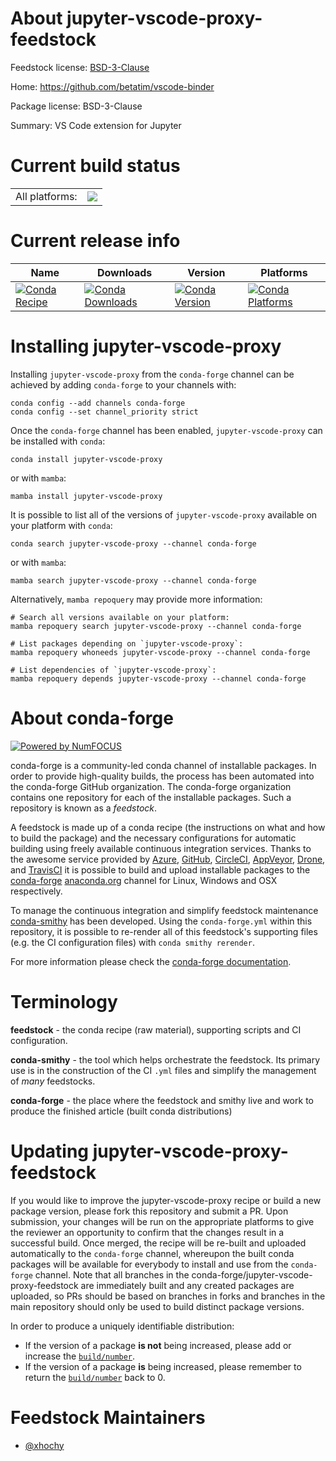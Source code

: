 About jupyter-vscode-proxy-feedstock
====================================

Feedstock license: [BSD-3-Clause](https://github.com/conda-forge/jupyter-vscode-proxy-feedstock/blob/main/LICENSE.txt)

Home: https://github.com/betatim/vscode-binder

Package license: BSD-3-Clause

Summary: VS Code extension for Jupyter

Current build status
====================


<table><tr><td>All platforms:</td>
    <td>
      <a href="https://dev.azure.com/conda-forge/feedstock-builds/_build/latest?definitionId=9010&branchName=main">
        <img src="https://dev.azure.com/conda-forge/feedstock-builds/_apis/build/status/jupyter-vscode-proxy-feedstock?branchName=main">
      </a>
    </td>
  </tr>
</table>

Current release info
====================

| Name | Downloads | Version | Platforms |
| --- | --- | --- | --- |
| [![Conda Recipe](https://img.shields.io/badge/recipe-jupyter--vscode--proxy-green.svg)](https://anaconda.org/conda-forge/jupyter-vscode-proxy) | [![Conda Downloads](https://img.shields.io/conda/dn/conda-forge/jupyter-vscode-proxy.svg)](https://anaconda.org/conda-forge/jupyter-vscode-proxy) | [![Conda Version](https://img.shields.io/conda/vn/conda-forge/jupyter-vscode-proxy.svg)](https://anaconda.org/conda-forge/jupyter-vscode-proxy) | [![Conda Platforms](https://img.shields.io/conda/pn/conda-forge/jupyter-vscode-proxy.svg)](https://anaconda.org/conda-forge/jupyter-vscode-proxy) |

Installing jupyter-vscode-proxy
===============================

Installing `jupyter-vscode-proxy` from the `conda-forge` channel can be achieved by adding `conda-forge` to your channels with:

```
conda config --add channels conda-forge
conda config --set channel_priority strict
```

Once the `conda-forge` channel has been enabled, `jupyter-vscode-proxy` can be installed with `conda`:

```
conda install jupyter-vscode-proxy
```

or with `mamba`:

```
mamba install jupyter-vscode-proxy
```

It is possible to list all of the versions of `jupyter-vscode-proxy` available on your platform with `conda`:

```
conda search jupyter-vscode-proxy --channel conda-forge
```

or with `mamba`:

```
mamba search jupyter-vscode-proxy --channel conda-forge
```

Alternatively, `mamba repoquery` may provide more information:

```
# Search all versions available on your platform:
mamba repoquery search jupyter-vscode-proxy --channel conda-forge

# List packages depending on `jupyter-vscode-proxy`:
mamba repoquery whoneeds jupyter-vscode-proxy --channel conda-forge

# List dependencies of `jupyter-vscode-proxy`:
mamba repoquery depends jupyter-vscode-proxy --channel conda-forge
```


About conda-forge
=================

[![Powered by
NumFOCUS](https://img.shields.io/badge/powered%20by-NumFOCUS-orange.svg?style=flat&colorA=E1523D&colorB=007D8A)](https://numfocus.org)

conda-forge is a community-led conda channel of installable packages.
In order to provide high-quality builds, the process has been automated into the
conda-forge GitHub organization. The conda-forge organization contains one repository
for each of the installable packages. Such a repository is known as a *feedstock*.

A feedstock is made up of a conda recipe (the instructions on what and how to build
the package) and the necessary configurations for automatic building using freely
available continuous integration services. Thanks to the awesome service provided by
[Azure](https://azure.microsoft.com/en-us/services/devops/), [GitHub](https://github.com/),
[CircleCI](https://circleci.com/), [AppVeyor](https://www.appveyor.com/),
[Drone](https://cloud.drone.io/welcome), and [TravisCI](https://travis-ci.com/)
it is possible to build and upload installable packages to the
[conda-forge](https://anaconda.org/conda-forge) [anaconda.org](https://anaconda.org/)
channel for Linux, Windows and OSX respectively.

To manage the continuous integration and simplify feedstock maintenance
[conda-smithy](https://github.com/conda-forge/conda-smithy) has been developed.
Using the ``conda-forge.yml`` within this repository, it is possible to re-render all of
this feedstock's supporting files (e.g. the CI configuration files) with ``conda smithy rerender``.

For more information please check the [conda-forge documentation](https://conda-forge.org/docs/).

Terminology
===========

**feedstock** - the conda recipe (raw material), supporting scripts and CI configuration.

**conda-smithy** - the tool which helps orchestrate the feedstock.
                   Its primary use is in the construction of the CI ``.yml`` files
                   and simplify the management of *many* feedstocks.

**conda-forge** - the place where the feedstock and smithy live and work to
                  produce the finished article (built conda distributions)


Updating jupyter-vscode-proxy-feedstock
=======================================

If you would like to improve the jupyter-vscode-proxy recipe or build a new
package version, please fork this repository and submit a PR. Upon submission,
your changes will be run on the appropriate platforms to give the reviewer an
opportunity to confirm that the changes result in a successful build. Once
merged, the recipe will be re-built and uploaded automatically to the
`conda-forge` channel, whereupon the built conda packages will be available for
everybody to install and use from the `conda-forge` channel.
Note that all branches in the conda-forge/jupyter-vscode-proxy-feedstock are
immediately built and any created packages are uploaded, so PRs should be based
on branches in forks and branches in the main repository should only be used to
build distinct package versions.

In order to produce a uniquely identifiable distribution:
 * If the version of a package **is not** being increased, please add or increase
   the [``build/number``](https://docs.conda.io/projects/conda-build/en/latest/resources/define-metadata.html#build-number-and-string).
 * If the version of a package **is** being increased, please remember to return
   the [``build/number``](https://docs.conda.io/projects/conda-build/en/latest/resources/define-metadata.html#build-number-and-string)
   back to 0.

Feedstock Maintainers
=====================

* [@xhochy](https://github.com/xhochy/)


